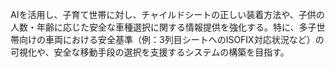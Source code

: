 AIを活用し、子育て世帯に対し、チャイルドシートの正しい装着方法や、子供の人数・年齢に応じた安全な車種選択に関する情報提供を強化する。特に、多子世帯向けの車両における安全基準（例：3列目シートへのISOFIX対応状況など）の可視化や、安全な移動手段の選択を支援するシステムの構築を目指す。